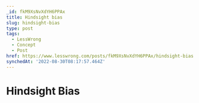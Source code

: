 ```yaml
---
_id: fkM9XsNvXdYH6PPAx
title: Hindsight bias
slug: hindsight-bias
type: post
tags:
  - LessWrong
  - Concept
  - Post
href: https://www.lesswrong.com/posts/fkM9XsNvXdYH6PPAx/hindsight-bias
synchedAt: '2022-08-30T08:17:57.464Z'
---
```


# Hindsight Bias
